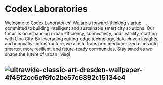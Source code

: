 # Codex Laboratories
Welcome to Codex Laboratories! We are a forward-thinking startup committed to building intelligent and sustainable smart city solutions. Our focus is on enhancing urban efficiency, connectivity, and livability, starting with Lipa City. By leveraging cutting-edge technology, data-driven insights, and innovative infrastructure, we aim to transform medium-sized cities into smarter, more resilient, and future-ready communities. Stay tuned as we shape the future of urban living!

![ultrawide-classic-art-dresden-wallpaper-4f45f2ec6ef6fc2be57c6892c15134e4](https://github.com/user-attachments/assets/31d36802-8192-4d48-8587-bfbff42a462f)
---
